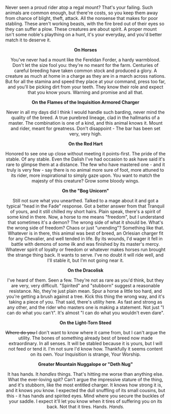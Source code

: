 Never seen a proud rider atop a regal mount? That's your failing. Such animals are common enough, but there're costs, so you keep them away from chance of blight, theft, attack. All the nonsense that makes for poor stabling. These aren't working beasts, with the fire bred out of their eyes so they can suffer a plow. These creatures are about spirit. A proper mount isn't some noble's plaything on a hunt, it's your everyday, and you'd better match it to deserve it.
<center>

<b> On Horses </b>

You've never had a mount like the Fereldan Forder, a hardy warmblood. Don't let the size fool you: they're no meant for the farm. Centuries of careful breeding have taken common stock and produced a glory. A creature as much at home in a charge as they are in a march across nations. But for all the stamina and speed they place at your command, press too far, and you'll be picking dirt from your teeth. They know their role and expect that you know yours. Warning and promise and all that.
<center>

<b> On the Flames of the Inquisition Armored Charger </b>

Never in all my days did I think I would handle such barding, never mind the quality of the breed. A true purebred lineage, clad in the hallmarks of a master. The combination is one of a kind, and this animal knows it. Mount and rider, meant for greatness. Don't disappoint - The bar has been set very, very high.
<center>

<b> On the Red Hart </b>

Honored to see one up close without meeting it points-first. The pride of the stable. Of any stable. Even the Dalish I've had occasion to ask have said it's rare to glimpse them at a distance. The few who have mastered one - and it truly is very few - say there is no animal more sure of foot, more attuned to its rider, more inspirational to simply gaze upon. You want to match the majesty of this creature? Grow some bloody wings.
<center>

<b> On the "Bog Unicorn" </b>

Still not sure what you unearthed. Talked to a mage about it and got a typical "head in the Fade" response. Got a better answer from that Tranquil of yours, and it still chilled my short hairs. Plain speak, there's a spirit of some kind in there. Now, a horse to me means "freedom", but I understand that sometimes it's a demon? The wrong side of what it should be. What's the wrong side of freedom? Chaos or just "unending"? Something like that. Whatever is in there, this animal was best of breed, an Orlesian charger fit for any Chevalier, and well tended in life. By its wounds, I'd wager it fell in battle with demons of some ilk and was finished by its master's mercy. Whatever spirit of loyalty or freedom or whatever makes horses run brought the strange thing back. It wants to serve. I've no doubt it will ride well, and I'll stable it, but I'm not going near it.
<center>

<b> On the Dracolisk </b>

I've heard of them. Seen a few. They're not as rare as you'd think, but they are very, very difficult. "Spirited" and "stubborn" suggest a reasonable resistance. No, they're just plain mean. Spur a horse a little too hard, and you're getting a brush against a tree. Kick this thing the wrong way, and it's taking a piece of you. That said, there's utility here. As fast and strong as any other, and the rider who masters one is making a statement. Not just "I can do what you can't". It's almost "I can do what you wouldn't even dare".
<center>

<b> On the Light-Torn Steed </b>

<strike> Where do you </strike> I don't want to know where it came from, but I can't argue the utility. The bones of something already best of breed now made extraordinary. In all senses. It will be stabled because it is yours, but I will not feed or tend it. I'm not sure I'd know how. Thankfully it seems content on its own. Your Inquisition is strange, Your Worship.

<b> Greater Mountain Nuggalope or "Deth Nug" </b>

It has hands. It <i> handles </i> things. That's hitting me worse than anything else. What the ever-loving spit? Can't argue the impressive stature of the thing, and it's stubborn, like the most entitled charger. It knows how strong it is, and it knows <i> you </i> know. I expected the dull snuffling of its small cousins, but this - it has hands and spirited eyes. Mind where you secure the buckles of your saddle. I expect it'll let you know when it tires of suffering you on its back. Not that it tires. Hands. <i> Hands. </i>
